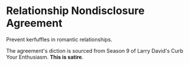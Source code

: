 # Relationship Nondisclosure Agreement

Prevent kerfuffles in romantic relationships.

The agreement's diction is sourced from Season 9 of Larry David's Curb Your Enthusiasm. **This is satire**.
